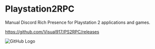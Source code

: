 # Playstation2RPC
Manual Discord Rich Presence for Playstation 2 applications and games.

https://github.com/Visual917/PS2RPC/releases

![GitHub Logo](http://secret-forest.xyz/githubps2photos/photo%20(1).jpg)
